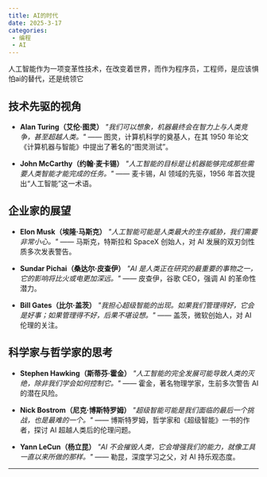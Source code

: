 ```yaml
---
title: AI的时代
date: 2025-3-17
categories:
 - 编程
 - AI
---
```



人工智能作为一项变革性技术，在改变着世界，而作为程序员，工程师，是应该惧怕ai的替代，还是统领它

## 技术先驱的视角

- **Alan Turing（艾伦·图灵）**
  *"我们可以想象，机器最终会在智力上与人类竞争，甚至超越人类。"*
  —— 图灵，计算机科学的奠基人，在其 1950 年论文《计算机器与智能》中提出了著名的“图灵测试”。

- **John McCarthy（约翰·麦卡锡）**
  *"人工智能的目标是让机器能够完成那些需要人类智能才能完成的任务。"*
  —— 麦卡锡，AI 领域的先驱，1956 年首次提出“人工智能”这一术语。

## 企业家的展望

- **Elon Musk（埃隆·马斯克）**
  *"人工智能可能是人类最大的生存威胁，我们需要非常小心。"*
  —— 马斯克，特斯拉和 SpaceX 创始人，对 AI 发展的双刃剑性质多次发表警告。

- **Sundar Pichai（桑达尔·皮查伊）**
  *"AI 是人类正在研究的最重要的事物之一，它的影响将比火或电更加深远。"*
  —— 皮查伊，谷歌 CEO，强调 AI 的革命性潜力。

- **Bill Gates（比尔·盖茨）**
  *"我担心超级智能的出现。如果我们管理得好，它会是好事；如果管理得不好，后果不堪设想。"*
  —— 盖茨，微软创始人，对 AI 伦理的关注。

## 科学家与哲学家的思考

- **Stephen Hawking（斯蒂芬·霍金）**
  *"人工智能的完全发展可能导致人类的灭绝，除非我们学会如何控制它。"*
  —— 霍金，著名物理学家，生前多次警告 AI 的潜在风险。

- **Nick Bostrom（尼克·博斯特罗姆）**
  *"超级智能可能是我们面临的最后一个挑战，也是最难的一个。"*
  —— 博斯特罗姆，哲学家和《超级智能》一书的作者，探讨 AI 超越人类后的伦理问题。

- **Yann LeCun（杨立昆）**
  *"AI 不会摧毁人类，它会增强我们的能力，就像工具一直以来所做的那样。"*
  —— 勒昆，深度学习之父，对 AI 持乐观态度。


---

